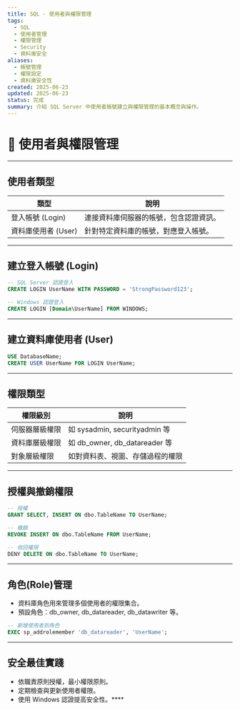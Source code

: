```yaml
---
title: SQL - 使用者與權限管理
tags:
  - SQL
  - 使用者管理
  - 權限管理
  - Security
  - 資料庫安全
aliases:
  - 帳號管理
  - 權限設定
  - 資料庫安全性
created: 2025-06-23
updated: 2025-06-23
status: 完成
summary: 介紹 SQL Server 中使用者帳號建立與權限管理的基本概念與操作。
---
```


# 👥 使用者與權限管理

---

## 使用者類型

| 類型       | 說明                           |
|----------|------------------------------|
| 登入帳號 (Login)  | 連接資料庫伺服器的帳號，包含認證資訊。        |
| 資料庫使用者 (User) | 針對特定資料庫的帳號，對應登入帳號。           |

---
## 建立登入帳號 (Login)

```sql
-- SQL Server 認證登入
CREATE LOGIN UserName WITH PASSWORD = 'StrongPassword123';

-- Windows 認證登入
CREATE LOGIN [Domain\UserName] FROM WINDOWS;
```

---
## 建立資料庫使用者 (User)

```sql
USE DatabaseName;
CREATE USER UserName FOR LOGIN UserName;
```

---
## 權限類型

| 權限級別    | 說明                          |
| ------- | --------------------------- |
| 伺服器層級權限 | 如 sysadmin, securityadmin 等 |
| 資料庫層級權限 | 如 db_owner, db_datareader 等 |
| 對象層級權限  | 如對資料表、視圖、存儲過程的權限            |


---
## 授權與撤銷權限

```sql
-- 授權
GRANT SELECT, INSERT ON dbo.TableName TO UserName;

-- 撤銷
REVOKE INSERT ON dbo.TableName FROM UserName;

-- 收回權限
DENY DELETE ON dbo.TableName TO UserName;
```

---
## 角色(Role)管理

- 資料庫角色用來管理多個使用者的權限集合。
- 預設角色：db_owner, db_datareader, db_datawriter 等。

```sql
-- 新增使用者到角色
EXEC sp_addrolemember 'db_datareader', 'UserName';
```

---
## 安全最佳實踐

- 依職責原則授權，最小權限原則。
- 定期檢查與更新使用者權限。
- 使用 Windows 認證提高安全性。****
